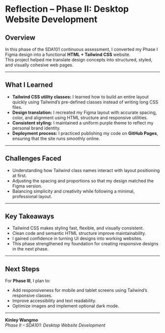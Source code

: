 # Reflection – Phase II: Desktop Website Development

##  Overview
In this phase of the SDA101 continuous assessment, I converted my Phase I Figma design into a functional **HTML + Tailwind CSS** website.  
This project helped me translate design concepts into structured, styled, and visually cohesive web pages.

---

##  What I Learned
- **Tailwind CSS utility classes:** I learned how to build an entire layout quickly using Tailwind’s pre-defined classes instead of writing long CSS files.  
- **Design translation:** I recreated my Figma layout with accurate spacing, color, and alignment using HTML structure and responsive utilities.  
- **Consistent styling:** I maintained a uniform purple theme to reflect my personal brand identity.  
- **Deployment process:** I practiced publishing my code on **GitHub Pages**, ensuring that the site runs smoothly online.

---

##  Challenges Faced
- Understanding how Tailwind class names interact with layout positioning at first.  
- Adjusting the spacing and proportions so that my design matched the Figma version.  
- Balancing simplicity and creativity while following a minimal, professional layout.

---

##  Key Takeaways
- Tailwind CSS makes styling fast, flexible, and visually consistent.  
- Clean code and semantic HTML structure improve maintainability.  
- I gained confidence in turning UI designs into working websites.  
- This phase strengthened my foundation for creating responsive designs in the next phase.

---

##  Next Steps
For **Phase III**, I plan to:
- Add responsiveness for mobile and tablet screens using Tailwind’s responsive classes.  
- Improve accessibility and text readability.  
- Optimize images and implement optional dark mode.

---

**Kinley Wangmo**  
*Phase II – SDA101: Desktop Website Development*
